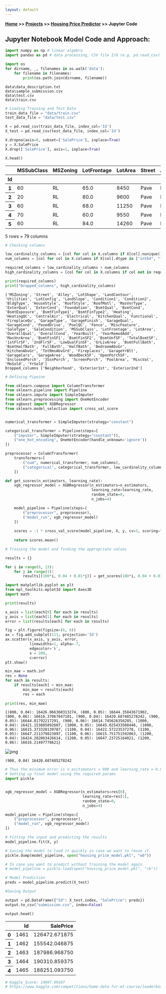 ```yaml
---
layout: default
---
```

**[Home](https://vaibhavvikas.github.io/#projects) >> [Projects](https://vaibhavvikas.github.io/projects.html) >> [Housing Price Predictor](https://vaibhavvikas.github.io/housing-price-predictor/) >> Jupyter Code**

## Jupyter Notebook Model Code and Approach:

```python
import numpy as np # linear algebra
import pandas as pd # data processing, CSV file I/O (e.g. pd.read_csv)

import os
for dirname, _, filenames in os.walk('data'):
    for filename in filenames:
        print(os.path.join(dirname, filename))
```

    data\data_description.txt
    data\sample_submission.csv
    data\test.csv
    data\train.csv
    


```python
# Loading Training and Test Data
train_data_file = "data/train.csv"
test_data_file = "data/test.csv"

X = pd.read_csv(train_data_file, index_col='Id')
X_test = pd.read_csv(test_data_file, index_col='Id')

X.dropna(axis=0, subset=['SalePrice'], inplace=True)
y = X.SalePrice              
X.drop(['SalePrice'], axis=1, inplace=True)

X.head()
```




<div>
<style scoped>
    .dataframe tbody tr th:only-of-type {
        vertical-align: middle;
    }

    .dataframe tbody tr th {
        vertical-align: top;
    }

    .dataframe thead th {
        text-align: right;
    }
</style>
<table class="dataframe">
  <thead>
    <tr style="text-align: right;">
      <th></th>
      <th>MSSubClass</th>
      <th>MSZoning</th>
      <th>LotFrontage</th>
      <th>LotArea</th>
      <th>Street</th>
      <th>Alley</th>
      <th>LotShape</th>
      <th>LandContour</th>
      <th>Utilities</th>
      <th>LotConfig</th>
      <th>...</th>
      <th>ScreenPorch</th>
      <th>PoolArea</th>
      <th>PoolQC</th>
      <th>Fence</th>
      <th>MiscFeature</th>
      <th>MiscVal</th>
      <th>MoSold</th>
      <th>YrSold</th>
      <th>SaleType</th>
      <th>SaleCondition</th>
    </tr>
    <tr>
      <th>Id</th>
      <th></th>
      <th></th>
      <th></th>
      <th></th>
      <th></th>
      <th></th>
      <th></th>
      <th></th>
      <th></th>
      <th></th>
      <th></th>
      <th></th>
      <th></th>
      <th></th>
      <th></th>
      <th></th>
      <th></th>
      <th></th>
      <th></th>
      <th></th>
      <th></th>
    </tr>
  </thead>
  <tbody>
    <tr>
      <th>1</th>
      <td>60</td>
      <td>RL</td>
      <td>65.0</td>
      <td>8450</td>
      <td>Pave</td>
      <td>NaN</td>
      <td>Reg</td>
      <td>Lvl</td>
      <td>AllPub</td>
      <td>Inside</td>
      <td>...</td>
      <td>0</td>
      <td>0</td>
      <td>NaN</td>
      <td>NaN</td>
      <td>NaN</td>
      <td>0</td>
      <td>2</td>
      <td>2008</td>
      <td>WD</td>
      <td>Normal</td>
    </tr>
    <tr>
      <th>2</th>
      <td>20</td>
      <td>RL</td>
      <td>80.0</td>
      <td>9600</td>
      <td>Pave</td>
      <td>NaN</td>
      <td>Reg</td>
      <td>Lvl</td>
      <td>AllPub</td>
      <td>FR2</td>
      <td>...</td>
      <td>0</td>
      <td>0</td>
      <td>NaN</td>
      <td>NaN</td>
      <td>NaN</td>
      <td>0</td>
      <td>5</td>
      <td>2007</td>
      <td>WD</td>
      <td>Normal</td>
    </tr>
    <tr>
      <th>3</th>
      <td>60</td>
      <td>RL</td>
      <td>68.0</td>
      <td>11250</td>
      <td>Pave</td>
      <td>NaN</td>
      <td>IR1</td>
      <td>Lvl</td>
      <td>AllPub</td>
      <td>Inside</td>
      <td>...</td>
      <td>0</td>
      <td>0</td>
      <td>NaN</td>
      <td>NaN</td>
      <td>NaN</td>
      <td>0</td>
      <td>9</td>
      <td>2008</td>
      <td>WD</td>
      <td>Normal</td>
    </tr>
    <tr>
      <th>4</th>
      <td>70</td>
      <td>RL</td>
      <td>60.0</td>
      <td>9550</td>
      <td>Pave</td>
      <td>NaN</td>
      <td>IR1</td>
      <td>Lvl</td>
      <td>AllPub</td>
      <td>Corner</td>
      <td>...</td>
      <td>0</td>
      <td>0</td>
      <td>NaN</td>
      <td>NaN</td>
      <td>NaN</td>
      <td>0</td>
      <td>2</td>
      <td>2006</td>
      <td>WD</td>
      <td>Abnorml</td>
    </tr>
    <tr>
      <th>5</th>
      <td>60</td>
      <td>RL</td>
      <td>84.0</td>
      <td>14260</td>
      <td>Pave</td>
      <td>NaN</td>
      <td>IR1</td>
      <td>Lvl</td>
      <td>AllPub</td>
      <td>FR2</td>
      <td>...</td>
      <td>0</td>
      <td>0</td>
      <td>NaN</td>
      <td>NaN</td>
      <td>NaN</td>
      <td>0</td>
      <td>12</td>
      <td>2008</td>
      <td>WD</td>
      <td>Normal</td>
    </tr>
  </tbody>
</table>
<p>5 rows × 79 columns</p>
</div>




```python
# Checking columns

low_cardinality_columns = [col for col in X.columns if X[col].nunique() < 10 and X[col].dtype == "object"]
num_columns = [col for col in X.columns if X[col].dtype in ["int64", "float64"]]

required_columns = low_cardinality_columns + num_columns
high_cardinality_columns = [col for col in X.columns if col not in required_columns]

print(required_columns)
print("Dropped_columns", high_cardinality_columns)
```

    ['MSZoning', 'Street', 'Alley', 'LotShape', 'LandContour', 'Utilities', 'LotConfig', 'LandSlope', 'Condition1', 'Condition2', 'BldgType', 'HouseStyle', 'RoofStyle', 'RoofMatl', 'MasVnrType', 'ExterQual', 'ExterCond', 'Foundation', 'BsmtQual', 'BsmtCond', 'BsmtExposure', 'BsmtFinType1', 'BsmtFinType2', 'Heating', 'HeatingQC', 'CentralAir', 'Electrical', 'KitchenQual', 'Functional', 'FireplaceQu', 'GarageType', 'GarageFinish', 'GarageQual', 'GarageCond', 'PavedDrive', 'PoolQC', 'Fence', 'MiscFeature', 'SaleType', 'SaleCondition', 'MSSubClass', 'LotFrontage', 'LotArea', 'OverallQual', 'OverallCond', 'YearBuilt', 'YearRemodAdd', 'MasVnrArea', 'BsmtFinSF1', 'BsmtFinSF2', 'BsmtUnfSF', 'TotalBsmtSF', '1stFlrSF', '2ndFlrSF', 'LowQualFinSF', 'GrLivArea', 'BsmtFullBath', 'BsmtHalfBath', 'FullBath', 'HalfBath', 'BedroomAbvGr', 'KitchenAbvGr', 'TotRmsAbvGrd', 'Fireplaces', 'GarageYrBlt', 'GarageCars', 'GarageArea', 'WoodDeckSF', 'OpenPorchSF', 'EnclosedPorch', '3SsnPorch', 'ScreenPorch', 'PoolArea', 'MiscVal', 'MoSold', 'YrSold']
    Dropped_columns ['Neighborhood', 'Exterior1st', 'Exterior2nd']
    


```python
# Defining Pipeine

from sklearn.compose import ColumnTransformer
from sklearn.pipeline import Pipeline
from sklearn.impute import SimpleImputer
from sklearn.preprocessing import OneHotEncoder
from xgboost import XGBRegressor
from sklearn.model_selection import cross_val_score


numerical_transformer = SimpleImputer(strategy="constant")

categorical_transformer = Pipeline(steps=[
    ("imputer", SimpleImputer(strategy="constant")),
    ("one_hot_encoding", OneHotEncoder(handle_unknown='ignore'))
])

preprocessor = ColumnTransformer(
    transformers=[
        ("num", numerical_transformer, num_columns),
        ("categorical", categorical_transformer, low_cardinality_columns)
    ])

def get_scores(n_estimators, learning_rate):
    xgb_regressor_model = XGBRegressor(n_estimators=n_estimators,
                                       learning_rate=learning_rate,
                                       random_state=0,
                                       n_jobs=4)

    model_pipeline = Pipeline(steps=[
        ("preprocessor", preprocessor),
        ("model_run", xgb_regressor_model)
    ])
    
    scores = -1 * cross_val_score(model_pipeline, X, y, cv=3, scoring="neg_mean_absolute_error")
    
    return scores.mean()

```


```python
# Training the model and finding the appropriate values

results = {}

for i in range(8, 13):
    for j in range(3):
        results[(100*i, 0.04 + 0.01*j)] = get_scores(100*i, 0.04 + 0.01*j)
```


```python
import matplotlib.pyplot as plt
from mpl_toolkits.mplot3d import Axes3D
import math

print(results)

x_axis = list(each[0] for each in results)
y_axis = list(each[1] for each in results)
error = list(results[each] for each in results)

fig = plt.figure(figsize=(6, 6))
ax = fig.add_subplot(111, projection='3d')
ax.scatter(x_axis, y_axis, error,
           linewidths=1, alpha=.7,
           edgecolor='k',
           s = 200,
           c=error)
plt.show()

min_mae = math.inf
res = None
for each in results:
    if results[each] < min_mae:
        min_mae = results[each]
        res = each
        
print(res, min_mae)
```

    {(800, 0.04): 16426.066360313274, (800, 0.05): 16644.35843671902, (800, 0.06): 16616.37067847101, (900, 0.04): 16420.687485278242, (900, 0.05): 16644.81792217291, (900, 0.06): 16614.745626356205, (1000, 0.04): 16421.153885892607, (1000, 0.05): 16645.025433508446, (1000, 0.06): 16615.373328139787, (1100, 0.04): 16422.57223537278, (1100, 0.05): 16647.211379823897, (1100, 0.06): 16615.751751592063, (1200, 0.04): 16424.282063426614, (1200, 0.05): 16647.23725164021, (1200, 0.06): 16616.21497778621}
    


    
![png](./graph.png)
    


    (900, 0.04) 16420.687485278242
    


```python
# Thus the minimum error is n_esitimators = 900 and learning_rate = 0.04
# Setting up final model using the required params
import pickle


xgb_regressor_model = XGBRegressor(n_estimators=res[0],
                                   learning_rate=res[1],
                                   random_state=0,
                                   n_jobs=4)

model_pipeline = Pipeline(steps=[
    ("preprocessor", preprocessor),
    ("model_run", xgb_regressor_model)
])

# Fitting the input and predicting the results
model_pipeline.fit(X, y)

# Saving the model to load it quickly in case we want to reuse it.
pickle.dump(model_pipeline, open("housing_price_model.pkl", "wb"))

# In case you want to predict without training the model again
# model_pipeline = pickle.load(open("housing_price_model.pkl", "rb"))

# Model Prediction
preds = model_pipeline.predict(X_test)
```


```python
#Saving Output

output = pd.DataFrame({"Id": X_test.index, "SalePrice": preds})
output.to_csv("submission.csv", index=False)
```


```python
output.head()
```




<div>
<style scoped>
    .dataframe tbody tr th:only-of-type {
        vertical-align: middle;
    }

    .dataframe tbody tr th {
        vertical-align: top;
    }

    .dataframe thead th {
        text-align: right;
    }
</style>
<table class="dataframe">
  <thead>
    <tr style="text-align: right;">
      <th></th>
      <th>Id</th>
      <th>SalePrice</th>
    </tr>
  </thead>
  <tbody>
    <tr>
      <th>0</th>
      <td>1461</td>
      <td>126472.671875</td>
    </tr>
    <tr>
      <th>1</th>
      <td>1462</td>
      <td>155542.046875</td>
    </tr>
    <tr>
      <th>2</th>
      <td>1463</td>
      <td>187986.968750</td>
    </tr>
    <tr>
      <th>3</th>
      <td>1464</td>
      <td>190310.859375</td>
    </tr>
    <tr>
      <th>4</th>
      <td>1465</td>
      <td>188251.093750</td>
    </tr>
  </tbody>
</table>
</div>




```python
# Kaggle_Score: 14997.99107
# https://www.kaggle.com/competitions/home-data-for-ml-course/leaderboard#
```
